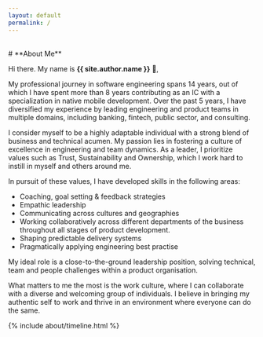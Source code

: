 ```yaml
---
layout: default
permalink: /
---
```


<br>
# **About Me**

Hi there. My name is **{{ site.author.name }}** :wave:,<br>

My professional journey in software engineering spans 14 years, out of which I have spent more than 8 years contributing as an IC with a specialization in native mobile development. Over the past 5 years, I have diversified my experience by leading engineering and product teams in multiple domains, including banking, fintech, public sector, and consulting.

I consider myself to be a highly adaptable individual with a strong blend of business and technical acumen. My passion lies in fostering a culture of excellence in engineering and team dynamics. As a leader, I prioritize values such as Trust, Sustainability and Ownership, which I work hard to instill in myself and others around me.

In pursuit of these values, I have developed skills in the following areas:
- Coaching, goal setting & feedback strategies
- Empathic leadership
- Communicating across cultures and geographies
- Working collaboratively across different departments of the business throughout all stages of product development.
- Shaping predictable delivery systems 
- Pragmatically applying engineering best practise

My ideal role is a close-to-the-ground leadership position, solving technical, team and people challenges within a product organisation. 

What matters to me the most is the work culture, where I can collaborate with a diverse and welcoming group of individuals. I believe in bringing my authentic self to work and thrive in an environment where everyone can do the same.

<div class="row">
{% include about/timeline.html %}
</div>